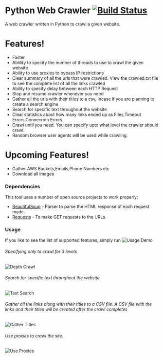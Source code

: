 # Python Web Crawler [![Build Status](https://travis-ci.org/eckarthik/PyWebCrawler.svg?branch=master)](https://travis-ci.org/eckarthik/PyWebCrawler)

A web crawler written in Python to crawl a given website.

# Features!

  - Faster
  - Ablility to specify the number of threads to use to crawl the given website
  - Ability to use proxies to bypass IP restrictions
  - Clear summary of all the urls that were crawled. View the crawled.txt file to see the complete list of all the links crawled
  - Ability to specify delay between each HTTP Request
  - Stop and resume crawler whenever you need
  - Gather all the urls with their titles to a csv, incase if you are planning to create a search engine
  - Search for specific text throughout the website
  - Clear statistics about how many links ended up as Files,Timeout Errors,Connecrion Errors
  - Crawl until you need. You can specify upto what level the crawler should crawl.
  - Random browser user agents will be used while crawling.

# Upcoming Features!

  - Gather AWS Buckets,Emails,Phone Numbers etc
  - Download all images

### Dependencies

This tool uses a number of open source projects to work properly:

* [BeautifulSoup](https://pypi.org/project/beautifulsoup4/) - Parser to parse the HTML response of each request made.
* [Requests](https://pypi.org/project/requests/) - To make GET requests to the URLs.

### Usage
If you like to see the list of supported features, simply run
![Usage Demo](https://i.ibb.co/8zVss64/Running-Main-Py.png)

###### Specifying only to crawl for 3 levels
![Depth Crawl](https://i.ibb.co/TTF8g2X/Running-Main-Py.png>)
###### Search for specific text throughout the website
![Text Search](https://i.ibb.co/q9trhVp/Running-Main-Py.png)
###### Gather all the links along with their titles to a CSV file. A CSV file with the links and their titles will be created after the crawl completes
![Gather Titles](https://i.ibb.co/6sDD2cC/Running-Main-Py.png)
###### Use proxies to crawl the site. 
![Use Proxies](https://i.ibb.co/51SwP7m/Running-Main-Py.png)
